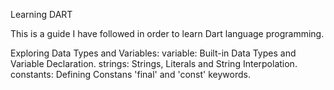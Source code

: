 Learning DART

This is a guide I have followed in order to learn Dart language programming.

Exploring Data Types and Variables:
variable: Built-in Data Types and Variable Declaration.
strings: Strings, Literals and String Interpolation.
constants: Defining Constans 'final' and 'const' keywords.